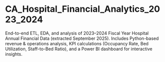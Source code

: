 # CA_Hospital_Financial_Analytics_2023_2024
End-to-end ETL, EDA, and analysis of 2023–2024 Fiscal Year Hospital Annual Financial Data (extracted September 2025). Includes Python-based revenue &amp; operations analysis, KPI calculations (Occupancy Rate, Bed Utilization, Staff-to-Bed Ratio), and a Power BI dashboard for interactive insights.
